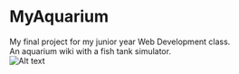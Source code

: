 # MyAquarium

My final project for my junior year Web Development class.<br/>
An aquarium wiki with a fish tank simulator.<br/>
![Alt text](MyAquarium/demo.gif "Wiki")
